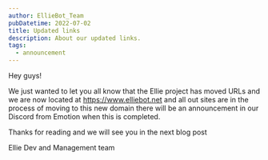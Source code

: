 ```yaml
---
author: EllieBot_Team
pubDatetime: 2022-07-02
title: Updated links
description: About our updated links.
tags:
  - announcement
---
```


Hey guys!

We just wanted to let you all know that the Ellie project has moved URLs and we are now located at https://www.elliebot.net and all out sites are in the process of moving to this new domain there will be an announcement in our Discord from Emotion when this is completed.

Thanks for reading and we will see you in the next blog post

Ellie Dev and Management team
